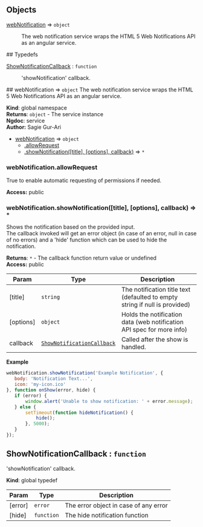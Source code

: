 ## Objects
<dl>
<dt><a href="#webNotification">webNotification</a> ⇒ <code>object</code></dt>
<dd><p>The web notification service wraps the HTML 5 Web Notifications API as an angular service.</p>
</dd>
</dl>
## Typedefs
<dl>
<dt><a href="#ShowNotificationCallback">ShowNotificationCallback</a> : <code>function</code></dt>
<dd><p>&#39;showNotification&#39; callback.</p>
</dd>
</dl>
<a name="webNotification"></a>
## webNotification ⇒ <code>object</code>
The web notification service wraps the HTML 5 Web Notifications API as an angular service.

**Kind**: global namespace  
**Returns**: <code>object</code> - The service instance  
**Ngdoc**: service  
**Author:** Sagie Gur-Ari  

* [webNotification](#webNotification) ⇒ <code>object</code>
  * [.allowRequest](#webNotification.allowRequest)
  * [.showNotification([title], [options], callback)](#webNotification.showNotification) ⇒ <code>\*</code>

<a name="webNotification.allowRequest"></a>
### webNotification.allowRequest
True to enable automatic requesting of permissions if needed.

**Access:** public  
<a name="webNotification.showNotification"></a>
### webNotification.showNotification([title], [options], callback) ⇒ <code>\*</code>
Shows the notification based on the provided input.<br>
The callback invoked will get an error object (in case of an error, null in
case of no errors) and a 'hide' function which can be used to hide the notification.

**Returns**: <code>\*</code> - The callback function return value or undefined  
**Access:** public  

| Param | Type | Description |
| --- | --- | --- |
| [title] | <code>string</code> | The notification title text (defaulted to empty string if null is provided) |
| [options] | <code>object</code> | Holds the notification data (web notification API spec for more info) |
| callback | <code>[ShowNotificationCallback](#ShowNotificationCallback)</code> | Called after the show is handled. |

**Example**  
```js
webNotification.showNotification('Example Notification', {
   body: 'Notification Text...',
   icon: 'my-icon.ico'
}, function onShow(error, hide) {
   if (error) {
       window.alert('Unable to show notification: ' + error.message);
   } else {
       setTimeout(function hideNotification() {
           hide();
       }, 5000);
   }
});
```
<a name="ShowNotificationCallback"></a>
## ShowNotificationCallback : <code>function</code>
'showNotification' callback.

**Kind**: global typedef  

| Param | Type | Description |
| --- | --- | --- |
| [error] | <code>error</code> | The error object in case of any error |
| [hide] | <code>function</code> | The hide notification function |

